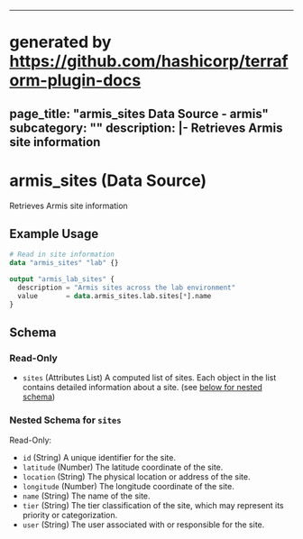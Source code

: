 <!--
Copyright (c) 1898 & Co.
SPDX-License-Identifier: Apache-2.0
-->

---
# generated by https://github.com/hashicorp/terraform-plugin-docs
page_title: "armis_sites Data Source - armis"
subcategory: ""
description: |-
  Retrieves Armis site information
---

# armis_sites (Data Source)

Retrieves Armis site information

## Example Usage

```terraform
# Read in site information
data "armis_sites" "lab" {}

output "armis_lab_sites" {
  description = "Armis sites across the lab environment"
  value       = data.armis_sites.lab.sites[*].name
}
```

<!-- schema generated by tfplugindocs -->
## Schema

### Read-Only

- `sites` (Attributes List) A computed list of sites. Each object in the list contains detailed information about a site. (see [below for nested schema](#nestedatt--sites))

<a id="nestedatt--sites"></a>
### Nested Schema for `sites`

Read-Only:

- `id` (String) A unique identifier for the site.
- `latitude` (Number) The latitude coordinate of the site.
- `location` (String) The physical location or address of the site.
- `longitude` (Number) The longitude coordinate of the site.
- `name` (String) The name of the site.
- `tier` (String) The tier classification of the site, which may represent its priority or categorization.
- `user` (String) The user associated with or responsible for the site.
